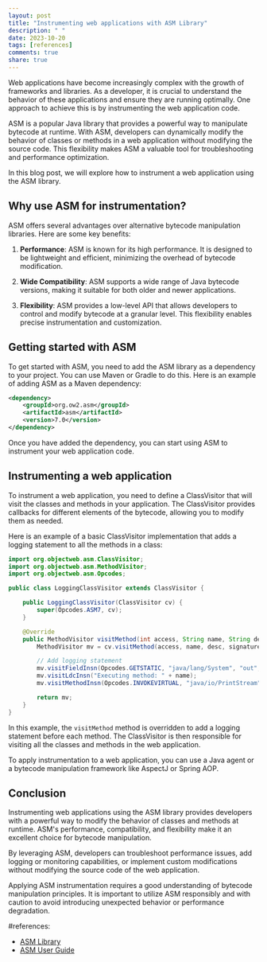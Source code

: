 ```yaml
---
layout: post
title: "Instrumenting web applications with ASM Library"
description: " "
date: 2023-10-20
tags: [references]
comments: true
share: true
---
```


Web applications have become increasingly complex with the growth of frameworks and libraries. As a developer, it is crucial to understand the behavior of these applications and ensure they are running optimally. One approach to achieve this is by instrumenting the web application code.

ASM is a popular Java library that provides a powerful way to manipulate bytecode at runtime. With ASM, developers can dynamically modify the behavior of classes or methods in a web application without modifying the source code. This flexibility makes ASM a valuable tool for troubleshooting and performance optimization.

In this blog post, we will explore how to instrument a web application using the ASM library.

## Why use ASM for instrumentation?

ASM offers several advantages over alternative bytecode manipulation libraries. Here are some key benefits:

1. **Performance**: ASM is known for its high performance. It is designed to be lightweight and efficient, minimizing the overhead of bytecode modification.

2. **Wide Compatibility**: ASM supports a wide range of Java bytecode versions, making it suitable for both older and newer applications.

3. **Flexibility**: ASM provides a low-level API that allows developers to control and modify bytecode at a granular level. This flexibility enables precise instrumentation and customization.

## Getting started with ASM

To get started with ASM, you need to add the ASM library as a dependency to your project. You can use Maven or Gradle to do this. Here is an example of adding ASM as a Maven dependency:

```xml
<dependency>
    <groupId>org.ow2.asm</groupId>
    <artifactId>asm</artifactId>
    <version>7.0</version>
</dependency>
```

Once you have added the dependency, you can start using ASM to instrument your web application code.

## Instrumenting a web application

To instrument a web application, you need to define a ClassVisitor that will visit the classes and methods in your application. The ClassVisitor provides callbacks for different elements of the bytecode, allowing you to modify them as needed.

Here is an example of a basic ClassVisitor implementation that adds a logging statement to all the methods in a class:

```java
import org.objectweb.asm.ClassVisitor;
import org.objectweb.asm.MethodVisitor;
import org.objectweb.asm.Opcodes;

public class LoggingClassVisitor extends ClassVisitor {

    public LoggingClassVisitor(ClassVisitor cv) {
        super(Opcodes.ASM7, cv);
    }

    @Override
    public MethodVisitor visitMethod(int access, String name, String desc, String signature, String[] exceptions) {
        MethodVisitor mv = cv.visitMethod(access, name, desc, signature, exceptions);

        // Add logging statement
        mv.visitFieldInsn(Opcodes.GETSTATIC, "java/lang/System", "out", "Ljava/io/PrintStream;");
        mv.visitLdcInsn("Executing method: " + name);
        mv.visitMethodInsn(Opcodes.INVOKEVIRTUAL, "java/io/PrintStream", "println", "(Ljava/lang/String;)V", false);

        return mv;
    }
}
```

In this example, the `visitMethod` method is overridden to add a logging statement before each method. The ClassVisitor is then responsible for visiting all the classes and methods in the web application.

To apply instrumentation to a web application, you can use a Java agent or a bytecode manipulation framework like AspectJ or Spring AOP.

## Conclusion

Instrumenting web applications using the ASM library provides developers with a powerful way to modify the behavior of classes and methods at runtime. ASM's performance, compatibility, and flexibility make it an excellent choice for bytecode manipulation.

By leveraging ASM, developers can troubleshoot performance issues, add logging or monitoring capabilities, or implement custom modifications without modifying the source code of the web application.

Applying ASM instrumentation requires a good understanding of bytecode manipulation principles. It is important to utilize ASM responsibly and with caution to avoid introducing unexpected behavior or performance degradation.

#references: 
- [ASM Library](https://asm.ow2.io/)
- [ASM User Guide](https://asm.ow2.io/documentation/user-guide.html)